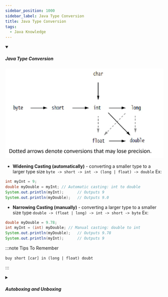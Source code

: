 ```yaml
---
sidebar_position: 1000
sidebar_label: Java Type Conversion
title: Java Type Conversion
tags:
  - Java Knowledge
---
```


<!-- https://brandfolder.com/workbench/extract-text-from-image -->
<!-- ![for root](/img/interviews/angular/forroot.png) -->

<details open>
<summary><h5>Java Type Conversion</h5></summary>

![Java Type Conversion](/img/interviews/java/type-conversion.png)

- **Widening Casting (automatically)** - converting a smaller type to a larger type size
`byte -> short -> int -> (long | float) -> double`
Ex:
```java
int myInt = 9;
double myDouble = myInt; // Automatic casting: int to double
System.out.println(myInt);      // Outputs 9
System.out.println(myDouble);   // Outputs 9.0
```
- **Narrowing Casting (manually)** - converting a larger type to a smaller size type
`double -> (float | long) -> int -> short -> byte`
Ex:
```java
double myDouble = 9.78;
int myInt = (int) myDouble; // Manual casting: double to int
System.out.println(myDouble);   // Outputs 9.78
System.out.println(myInt);      // Outputs 9
```

:::note Tips To Remember

`buy short [car] in (long | float) doubt`

:::

</details>

<details>
<summary><h5>Autoboxing and Unboxing</h5></summary>

Autoboxing and unboxing are two features of Java that allow ***automatic conversion between primitive types and their corresponding wrapper classes***. Wrapper classes are classes that wrap a primitive value in an object, such as Integer, Double, Character, etc.

- **Autoboxing** (wrapping) is the process of ***converting a primitive value to a wrapper object***. For example, assigning an int value to an Integer variable:

```java
int i = 10; // a primitive value
Integer j = i; // autoboxing
```

- **Unboxing** (unwrapping) is the process of ***converting a wrapper object to a primitive value***. For example, passing an Integer object to a method that expects an int parameter:

```java
Integer k = 20; // a wrapper object
int l = k; // unboxing
```

Autoboxing and unboxing are useful because they allow us to use primitive values and wrapper objects interchangeably. For example, we can use them with generics, collections, and methods that require objects as arguments or return values.

Here is an example that demonstrates autoboxing and unboxing in Java:

```java
import java.util.ArrayList;
import java.util.List;

public class Main {

    public static void main(String[] args) {
        // autoboxing: converting int to Integer
        int x = 100;
        Integer y = x;

        // unboxing: converting Integer to int
        Integer z = 200;
        int w = z;

        // using autoboxing and unboxing with generics
        List<Integer> list = new ArrayList<>();
        list.add(x); // autoboxing
        list.add(y);
        list.add(z);
        int sum = 0;
        for (Integer num : list) {
            sum += num; // unboxing
        }
        System.out.println("Sum: " + sum);

        // using autoboxing and unboxing with methods
        System.out.println("Square: " + square(x)); // autoboxing
        System.out.println("Cube: " + cube(y)); // unboxing

    }

    // a method that returns the square of an Integer object
    public static Integer square(Integer n) {
        return n * n;
    }

    // a method that returns the cube of an int value
    public static int cube(int n) {
        return n * n * n;
    }
}
```

The output of this program is:

```
Sum: 400
Square: 10000
Cube: 8000000
```

</details>
